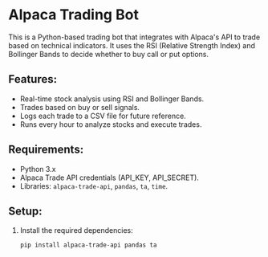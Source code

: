 # Alpaca Trading Bot

This is a Python-based trading bot that integrates with Alpaca's API to trade based on technical indicators. It uses the RSI (Relative Strength Index) and Bollinger Bands to decide whether to buy call or put options.

## Features:
- Real-time stock analysis using RSI and Bollinger Bands.
- Trades based on buy or sell signals.
- Logs each trade to a CSV file for future reference.
- Runs every hour to analyze stocks and execute trades.

## Requirements:
- Python 3.x
- Alpaca Trade API credentials (API_KEY, API_SECRET).
- Libraries: `alpaca-trade-api`, `pandas`, `ta`, `time`.

## Setup:

1. Install the required dependencies:
   ```bash
   pip install alpaca-trade-api pandas ta
